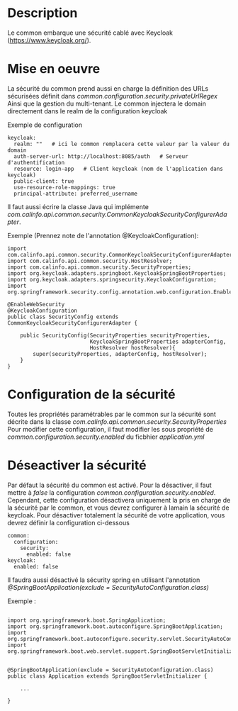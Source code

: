 # Description

Le common embarque une sécurité cablé avec Keycloak (https://www.keycloak.org/).

# Mise en oeuvre

La sécurité du common prend aussi en charge la définition des URLs sécurisées définit dans *common.configuration.security.privateUrlRegex*
Ainsi que la gestion du multi-tenant. Le common injectera le domain directement dans le realm de la configuration keycloak

Exemple de configuration
```
keycloak:
  realm: ""   # ici le common remplacera cette valeur par la valeur du domain
  auth-server-url: http://localhost:8085/auth   # Serveur d'authentification
  resource: login-app   # Client keycloak (nom de l'application dans keycloak)
  public-client: true
  use-resource-role-mappings: true
  principal-attribute: preferred_username
```

Il faut aussi écrire la classe Java qui implémente *com.calinfo.api.common.security.CommonKeycloakSecurityConfigurerAdapter*.

Exemple (Prennez note de l'annotation @KeycloakConfiguration):
```
import com.calinfo.api.common.security.CommonKeycloakSecurityConfigurerAdapter;
import com.calinfo.api.common.security.HostResolver;
import com.calinfo.api.common.security.SecurityProperties;
import org.keycloak.adapters.springboot.KeycloakSpringBootProperties;
import org.keycloak.adapters.springsecurity.KeycloakConfiguration;
import org.springframework.security.config.annotation.web.configuration.EnableWebSecurity;

@EnableWebSecurity
@KeycloakConfiguration
public class SecurityConfig extends CommonKeycloakSecurityConfigurerAdapter {

    public SecurityConfig(SecurityProperties securityProperties,
                          KeycloakSpringBootProperties adapterConfig,
                          HostResolver hostResolver){
        super(securityProperties, adapterConfig, hostResolver);
    }
}
```


# Configuration de la sécurité

Toutes les propriétés paramétrables par le common sur la sécurité sont décrite dans la classe *com.calinfo.api.common.security.SecurityProperties*
Pour modifier cette configuration, il faut modifier les sous propriété de *common.configuration.security.enabled* du ficbhier *application.yml*


# Déseactiver la sécurité

Par défaut la sécurité du common est activé. Pour la désactiver, il faut mettre à *false* la configuration *common.configuration.security.enabled*.
Cependant, cette configuration désactivera uniquement la pris en charge de la sécurité par le common, et vous devrez configurer à lamain la sécurité de keycloak.
Pour désactiver totalement la sécurité de votre application, vous devrez définir la configuration ci-dessous
```
common:
  configuration:
    security:
      enabled: false
keycloak:
  enabled: false
```

Il faudra aussi désactivé la sécurity spring en utilisant l'annotation *@SpringBootApplication(exclude = SecurityAutoConfiguration.class)*

Exemple :
```

import org.springframework.boot.SpringApplication;
import org.springframework.boot.autoconfigure.SpringBootApplication;
import org.springframework.boot.autoconfigure.security.servlet.SecurityAutoConfiguration;
import org.springframework.boot.web.servlet.support.SpringBootServletInitializer;


@SpringBootApplication(exclude = SecurityAutoConfiguration.class)
public class Application extends SpringBootServletInitializer {

    ...

}
```
